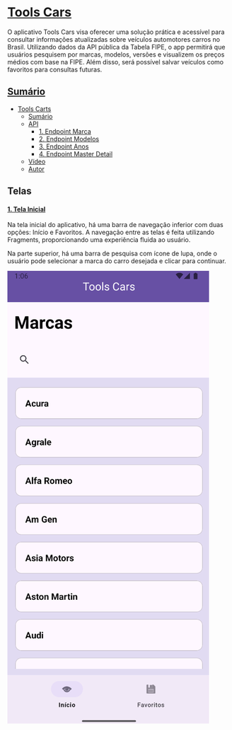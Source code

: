 
# [Tools Cars](#tools-cars)  

O aplicativo Tools Cars visa oferecer uma solução prática e acessível para consultar informações atualizadas sobre veículos automotores carros no Brasil. Utilizando dados da API pública da Tabela FIPE, o app permitirá que usuários pesquisem por marcas, modelos, versões e visualizem os preços médios com base na FIPE. Além disso, será possível salvar veículos como favoritos para consultas futuras.

## [Sumário](#sumario)

- [Tools Carts](#tools-cars)
  - [Sumário](#sumario) 
  - [API](#api)
    - [1. Endpoint Marca](#endpoint-marca)
	- [2. Endpoint Modelos](#endpoint-modelos)
	- [3. Endpoint Anos](#endpoint-anos)
	- [4. Endpoint Master Detail](#endpoint-master)
  - [Vídeo](#video) 
  - [Autor](#autor) 

## Telas 

#### [1. Tela Inicial](#tela-inicial)

Na tela inicial do aplicativo, há uma barra de navegação inferior com duas opções: Início e Favoritos. A navegação entre as telas é feita utilizando Fragments, proporcionando uma experiência fluida ao usuário.

Na parte superior, há uma barra de pesquisa com ícone de lupa, onde o usuário pode selecionar a marca do carro desejada e clicar para continuar.


![1](/img/1.png)
